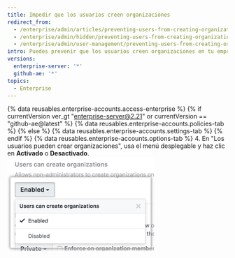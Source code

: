 ```yaml
---
title: Impedir que los usuarios creen organizaciones
redirect_from:
  - /enterprise/admin/articles/preventing-users-from-creating-organizations/
  - /enterprise/admin/hidden/preventing-users-from-creating-organizations/
  - /enterprise/admin/user-management/preventing-users-from-creating-organizations
intro: Puedes prevenir que los usuarios creen organizaciones en tu empresa.
versions:
  enterprise-server: '*'
  github-ae: '*'
topics:
  - Enterprise
---
```


{% data reusables.enterprise-accounts.access-enterprise %}
{% if currentVersion ver_gt "enterprise-server@2.21" or currentVersion == "github-ae@latest" %}
{% data reusables.enterprise-accounts.policies-tab %}
{% else %}
{% data reusables.enterprise-accounts.settings-tab %}
{% endif %}
{% data reusables.enterprise-accounts.options-tab %}
4. En "Los usuarios pueden crear organizaciones", usa el menú desplegable y haz clic en **Activado** o **Desactivado**. ![Desplegable Los usuarios pueden crear organizaciones](/assets/images/enterprise/site-admin-settings/users-create-orgs-dropdown.png)
